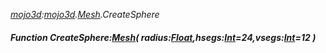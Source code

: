 _[mojo3d](../../modules/mojo3d/mojo3d-module.md):[mojo3d](../../modules/mojo3d/mojo3d-module.md).[Mesh](../../modules/mojo3d/mojo3d-mesh_ext.md).CreateSphere_
##### Function CreateSphere:[Mesh](../../modules/mojo3d/mojo3d-mesh.md)( radius:[Float](../../modules/wonkey/wonkey-types-float.md),hsegs:[Int](../../modules/wonkey/wonkey-types-int.md)=24,vsegs:[Int](../../modules/wonkey/wonkey-types-int.md)=12 )
